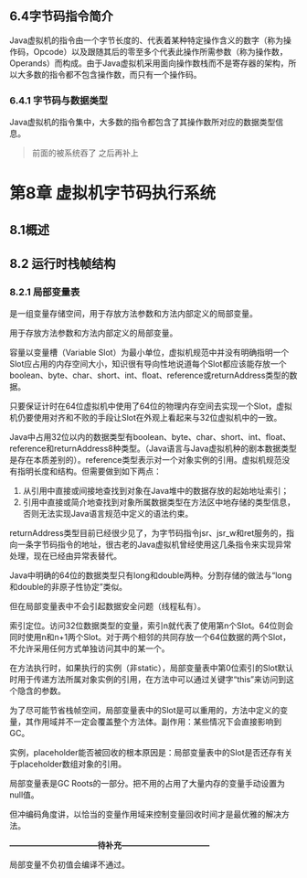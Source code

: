 ## 6.4字节码指令简介

Java虚拟机的指令由一个字节长度的、代表着某种特定操作含义的数字（称为操作码，Opcode）以及跟随其后的零至多个代表此操作所需参数（称为操作数，Operands）而构成。由于Java虚拟机采用面向操作数栈而不是寄存器的架构，所以大多数的指令都不包含操作数，而只有一个操作码。

### 6.4.1 字节码与数据类型

Java虚拟机的指令集中，大多数的指令都包含了其操作数所对应的数据类型信息。



> 前面的被系统吞了 之后再补上

# 第8章 虚拟机字节码执行系统

## 8.1概述

## 8.2 运行时栈帧结构

### 8.2.1 局部变量表

是一组变量存储空间，用于存放方法参数和方法内部定义的局部变量。

用于存放方法参数和方法内部定义的局部变量。

容量以变量槽（Variable Slot）为最小单位，虚拟机规范中并没有明确指明一个Slot应占用的内存空间大小，知识很有导向性地说道每个Slot都应该能存放一个boolean、byte、char、short、int、float、reference或returnAddress类型的数据。

只要保证计时在64位虚拟机中使用了64位的物理内存空间去实现一个Slot，虚拟机仍要使用对齐和不败的手段让Slot在外观上看起来与32位虚拟机中的一致。

Java中占用32位以内的数据类型有boolean、byte、char、short、int、float、reference和returnAddress8种类型。（Java语言与Java虚拟机种的剧本数据类型是存在本质差别的）。reference类型表示对一个对象实例的引用。虚拟机规范没有指明长度和结构。但需要做到如下两点：

1. 从引用中直接或间接地查找到对象在Java堆中的数据存放的起始地址索引；
2. 引用中直接或简介地查找到对象所属数据类型在方法区中地存储的类型信息，否则无法实现Java语言规范中定义的语法约束。

returnAddress类型目前已经很少见了，为字节码指令jsr、jsr_w和ret服务的，指向一条字节码指令的地址，很古老的Java虚拟机曾经使用这几条指令来实现异常处理，现在已经由异常表替代。

Java中明确的64位的数据类型只有long和double两种。分割存储的做法与“long和double的非原子性协定”类似。

但在局部变量表中不会引起数据安全问题（线程私有）。

索引定位。访问32位数据类型的变量，索引n就代表了使用第n个Slot。64位则会同时使用n和n+1两个Slot。对于两个相邻的共同存放一个64位数据的两个Slot，不允许采用任何方式单独访问其中的某一个。

在方法执行时，如果执行的实例（非static），局部变量表中第0位索引的Slot默认时用于传递方法所属对象实例的引用，在方法中可以通过关键字“this”来访问到这个隐含的参数。

为了尽可能节省栈帧空间，局部变量表中的Slot是可以重用的，方法中定义的变量，其作用域并不一定会覆盖整个方法体。副作用：某些情况下会直接影响到GC。

实例，placeholder能否被回收的根本原因是：局部变量表中的Slot是否还存有关于placeholder数组对象的引用。

局部变量表是GC Roots的一部分。把不用的占用了大量内存的变量手动设置为null值。

但冲编码角度讲，以恰当的变量作用域来控制变量回收时间才是最优雅的解决方法。

**———————————待补充———————————**

局部变量不负初值会编译不通过。